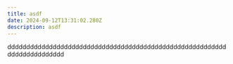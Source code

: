 ```yaml
---
title: asdf
date: 2024-09-12T13:31:02.280Z
description: asdf
---
```

ddddddddddddddddddddddddddddddddddddddddddddddddddddddddddddddddddddddddd